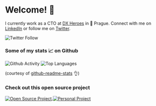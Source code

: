 # Welcome! 👋

I currently work as a CTO at [DX Heroes](https://dxheroes.io) in 📍 Prague. Connect with me on [LinkedIn](https://www.linkedin.com/in/prokopsimek/) or follow me on [Twitter](https://twitter.com/prokopsim).

![Twitter Follow](https://img.shields.io/twitter/follow/prokopsim?style=social)

### Some of my stats 📈 on Github

<span>
    <img align="center" src="https://github-readme-stats.vercel.app/api?username=prokopsimek&count_private=true&show_icons=true&hide_title=true&hide=stars" alt="Github Activity" />
    <img align="center" src="https://github-readme-stats.vercel.app/api/top-langs/?username=prokopsimek&layout=compact&hide_title=true" alt="Top Languages" />
</span>

(courtesy of [github-readme-stats](https://github.com/anuraghazra/github-readme-stats) 👌)

### Check out this **open source** project

<div>
    <a href="https://github.com/DXHeroes/dx-scanner" target="_blank" rel="noopener noreferrer">
        <img align="center" src="https://github-readme-stats.vercel.app/api/pin/?username=dxheroes&repo=dx-scanner&show_owner=true" alt="Open Source Project" />
    </a>
    <a href="https://github.com/DXHeroes/knowledge-base-content" target="_blank" rel="noopener noreferrer">
        <img align="center" src="https://github-readme-stats.vercel.app/api/pin/?username=dxheroes&repo=knowledge-base-content&show_owner=true" alt="Personal Project" />
    </a>
</div>

<br/>

